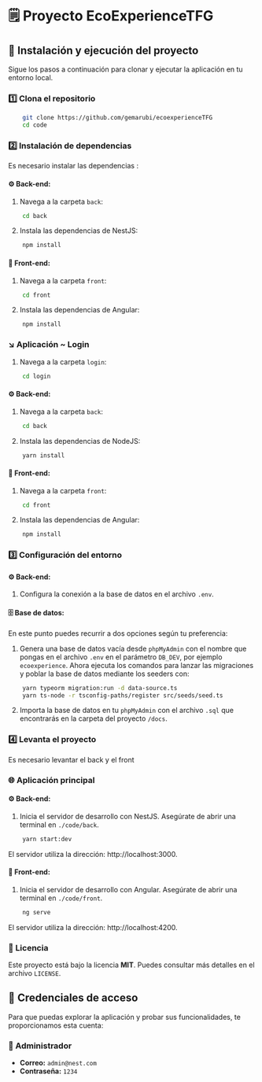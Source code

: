 # 🗒️ Proyecto EcoExperienceTFG



## 🚀 Instalación y ejecución del proyecto 
Sigue los pasos a continuación para clonar y ejecutar la aplicación en tu entorno local. 

### 1️⃣ Clona el repositorio 
```bash 
	git clone https://github.com/gemarubi/ecoexperienceTFG 
	cd code
```
### 2️⃣ Instalación de dependencias
Es necesario instalar las dependencias :


#### ⚙️ Back-end:
1. Navega a la carpeta `back`: 
```bash
	cd back
```
2. Instala las dependencias de NestJS:
```bash
	npm install
```
#### 🎨 Front-end:
1. Navega a la carpeta `front`: 
```bash
	cd front
```
2. Instala las dependencias de Angular:
```bash
	npm install
```

### ↘️ Aplicación ~ Login

1. Navega a la carpeta `login`:
```bash
	cd login
```
#### ⚙️ Back-end:
1. Navega a la carpeta `back`: 
```bash
	cd back
```
2. Instala las dependencias de NodeJS:
```bash
	yarn install
```
#### 🎨 Front-end:
1. Navega a la carpeta `front`: 
```bash
	cd front
```
2. Instala las dependencias de Angular:
```bash
	npm install
```

### 3️⃣ Configuración del entorno

#### ⚙️ Back-end:

1. Configura la conexión a la base de datos en el archivo `.env`.

#### 🗄️ Base de datos:
En este punto puedes recurrir a dos opciones según tu preferencia:

1. Genera una base de datos vacía desde `phpMyAdmin` con el nombre que pongas en el archivo  `.env` en el parámetro `DB_DEV`, por ejemplo `ecoexperience`. Ahora ejecuta los comandos para lanzar las migraciones y poblar la base de datos mediante los seeders con:
```bash
	yarn typeorm migration:run -d data-source.ts
	yarn ts-node -r tsconfig-paths/register src/seeds/seed.ts
```
2. Importa la base de datos en tu `phpMyAdmin` con el archivo `.sql` que encontrarás en la carpeta del proyecto `/docs`.

### 4️⃣ Levanta el proyecto
Es necesario levantar el back y el front 

### 🌐 Aplicación principal

#### ⚙️ Back-end:
1. Inicia el servidor de desarrollo con NestJS. Asegúrate de abrir una terminal en `./code/back`.
```bash
	yarn start:dev
```
El servidor utiliza la dirección: http://localhost:3000.

#### 🎨 Front-end:
1. Inicia el servidor de desarrollo con Angular. Asegúrate de abrir una terminal en `./code/front`.
```bash
	ng serve 
```
El servidor utiliza la dirección: http://localhost:4200.


### 📝 Licencia

Este proyecto está bajo la licencia **MIT**. Puedes consultar más detalles en el archivo `LICENSE`.

## 🔑 Credenciales de acceso
Para que puedas explorar la aplicación y probar sus funcionalidades, te proporcionamos esta cuenta: 

### 👑 Administrador
- **Correo:** `admin@nest.com` 
- **Contraseña:** `1234` 